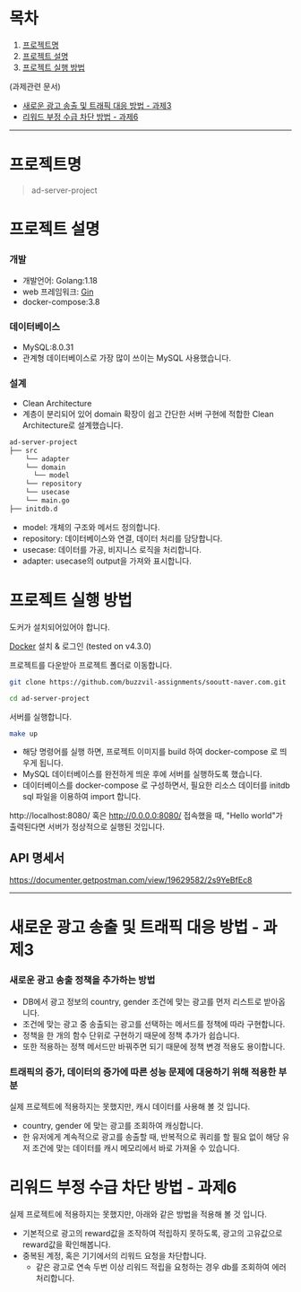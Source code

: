 # 목차

1. [프로젝트명](#프로젝트명)
2. [프로젝트 설명](#프로젝트-설명)
3. [프로젝트 실행 방법](#프로젝트-실행-방법)

(과제관련 문서)
- [새로운 광고 송출 및 트래픽 대응 방법 - 과제3](#새로운-광고-송출-및-트래픽-대응-방법---과제3)
- [리워드 부정 수급 차단 방법 - 과제6](#리워드-부정-수급-차단-방법---과제6)

* * *

# 프로젝트명
 > ad-server-project

# 프로젝트 설명

### 개발
- 개발언어: Golang:1.18
- web 프레임워크: [Gin](https://github.com/gin-gonic/gin)
- docker-compose:3.8

### 데이터베이스
- MySQL:8.0.31
- 관계형 데이터베이스로 가장 많이 쓰이는 MySQL 사용했습니다.

### 설계
- Clean Architecture
- 계층이 분리되어 있어 domain 확장이 쉽고 간단한 서버 구현에 적합한 Clean Architecture로 설계했습니다.
```bash
ad-server-project
├── src
    └── adapter
    └── domain
      └── model
    └── repository
    └── usecase
    └── main.go
├── initdb.d

```
- model: 개체의 구조와 메서드 정의합니다.
- repository: 데이터베이스와 연결, 데이터 처리를 담당합니다.
- usecase: 데이터를 가공, 비지니스 로직을 처리합니다.
- adapter: usecase의 output을 가져와 표시합니다.


# 프로젝트 실행 방법
도커가 설치되어있어야 합니다.

[Docker](https://www.docker.com/get-started) 설치 & 로그인 (tested on v4.3.0)


프로젝트를 다운받아 프로젝트 폴더로 이동합니다.
```bash
git clone https://github.com/buzzvil-assignments/sooutt-naver.com.git

cd ad-server-project
```

서버를 실행합니다.
```bash
make up
```
- 해당 명령어를 실행 하면, 프로젝트 이미지를 build 하여 docker-compose 로 띄우게 됩니다.
- MySQL 데이터베이스를 완전하게 띄운 후에 서버를 실행하도록 했습니다.
- 데이터베이스를 docker-compose 로 구성하면서, 필요한 리소스 데이터를 initdb sql 파일을 이용하여 import 합니다.

http://localhost:8080/ 혹은 http://0.0.0.0:8080/ 접속했을 때, "Hello world"가 출력된다면 서버가 정상적으로 실행된 것입니다.

## API 명세서
https://documenter.getpostman.com/view/19629582/2s9YeBfEc8


* * *

# 새로운 광고 송출 및 트래픽 대응 방법 - 과제3

### 새로운 광고 송출 정책을 추가하는 방법

- DB에서 광고 정보의 country, gender 조건에 맞는 광고를 먼저 리스트로 받아옵니다.
- 조건에 맞는 광고 중 송출되는 광고를 선택하는 메서드를 정책에 따라 구현합니다.
- 정책을 한 개의 함수 단위로 구현하기 때문에 정책 추가가 쉽습니다.
- 또한 적용하는 정책 메서드만 바꿔주면 되기 때문에 정책 변경 적용도 용이합니다.

### 트래픽의 증가, 데이터의 증가에 따른 성능 문제에 대응하기 위해 적용한 부분

실제 프로젝트에 적용하지는 못했지만, 캐시 데이터를 사용해 볼 것 입니다.
- country, gender 에 맞는 광고를 조회하여 캐싱합니다.
- 한 유저에게 계속적으로 광고를 송출할 때, 반복적으로 쿼리를 할 필요 없이 해당 유저 조건에 맞는 데이터를 캐시 메모리에서 바로 가져올 수 있습니다.

# 리워드 부정 수급 차단 방법 - 과제6

실제 프로젝트에 적용하지는 못했지만, 아래와 같은 방법을 적용해 볼 것 입니다.
- 기본적으로 광고의 reward값을 조작하여 적립하지 못하도록, 광고의 고유값으로 reward값을 확인해봅니다.
- 중복된 계정, 혹은 기기에서의 리워드 요청을 차단합니다.
  - 같은 광고로 연속 두번 이상 리워드 적립을 요청하는 경우 db를 조회하여 에러 처리합니다.